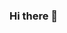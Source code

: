 ### Hi there 👋

<!--
**vnmsnk/vnmsnk** is a ✨ _special_ ✨ repository because its `README.md` (this file) appears on your GitHub profile.

Here are some ideas to get you started:

- 🔭 I’m currently working on ESP and Arduino projects
- 🌱 I’m currently learning Python and SQL
- 💬 Ask me about my PMC in the Seychelles
- 📫 How to reach me: Venom Snake#0001
-->
